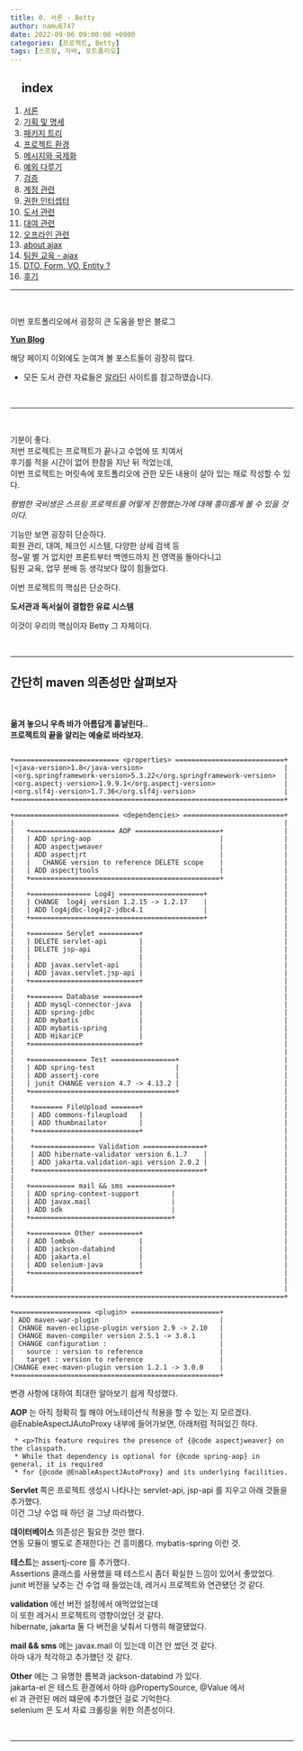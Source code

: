 ```yaml
---
title: 0. 서론 - Betty
author: namu6747
date: 2022-09-06 09:00:00 +0900
categories: [프로젝트, Betty]
tags: [스프링, 자바, 포트폴리오]
---
```


## &nbsp;&nbsp;&nbsp; index
1. [서론](/posts/project-betty-0/)
2. [기획 및 명세](/posts/project-betty-1-concept/)
3. [패키지 트리](/posts/project-betty-2-package-tree/)
4. [프로젝트 환경](/posts/project-betty-3-config/)
5. [메시지와 국제화](/posts/project-betty-4-message/)
6. [예외 다루기](/posts/project-betty-5-exception/)
7. [검증](/posts/project-betty-6-validation/)
8. [계정 관련](/posts/project-betty-7-sign/)
9. [권한 인터셉터](/posts/project-betty-8-interceptor/)
10. [도서 관련](/posts/project-betty-9-book/)
11. [대여 관련](/posts/project-betty-10-rental/)
12. [오프라인 관련](/posts/project-betty-11-offline/)
13. [about ajax](/posts/project-betty-12-ajax/)
14. [팀원 교육 - ajax](/posts/project-betty-13-edu-ajax/)
15. [DTO, Form, VO, Entity ?](/posts/project-betty-14-object/)
16. [후기](/posts/project-betty-15-review/)

<hr/>
<br/>

이번 포트폴리오에서 굉장히 큰 도움을 받은 블로그 

**[Yun Blog](https://cheese10yun.github.io/spring-guide-directory/)**

해당 페이지 이외에도 눈여겨 볼 포스트들이 굉장히 많다.

* 모든 도서 관련 자료들은 [알라딘](https://www.aladin.co.kr/home/welcome.aspx) 사이트를 참고하였습니다.

<br/>

---

<br/>

기분이 좋다.     
저번 프로젝트는 프로젝트가 끝나고 수업에 또 치여서    
후기를 적을 시간이 없어 한참을 지난 뒤 적었는데,   
이번 프로젝트는 머릿속에 포트폴리오에 관한 모든 내용이 살아 있는 채로 작성할 수 있다.

_평범한 국비생은 스프링 프로젝트를 어떻게 진행했는가에 대해 흥미롭게 볼 수 있을 것이다._

기능만 보면 굉장히 단순하다.      
회원 관리, 대여, 체크인 시스템, 다양한 상세 검색 등   
정~말 별 거 없지만 프론트부터 백엔드까지 전 영역을 돌아다니고   
팀원 교육, 업무 분배 등 생각보다 많이 힘들었다.

이번 프로젝트의 핵심은 단순하다.
<br/>

__도서관과 독서실이 결합한 유료 시스템__

이것이 우리의 핵심이자 Betty 그 자체이다.

<br/>
<hr/>

## 간단히 maven 의존성만 살펴보자
<br/>

**옮겨 놓으니 우측 바가 아름답게 흩날린다..  
프로젝트의 끝을 알리는 예술로 바라보자.**  

```

+========================== <properties> ===========================+
|<java-version>1.8</java-version>									|
|<org.springframework-version>5.3.22</org.springframework-version>	|
|<org.aspectj-version>1.9.9.1</org.aspectj-version>					|
|<org.slf4j-version>1.7.36</org.slf4j-version>						|
+===================================================================+

+========================== <dependencies> =========================+
|																	|
|	+===================== AOP =====================+				|
|	| ADD spring-aop 								|				|
|	| ADD aspectjweaver 							|				|
|	| ADD aspectjrt 								|				|
|	| 	CHANGE version to reference DELETE scope	|				|
|	| ADD aspectjtools 								|				|
|	+===============================================+				|
|																	|
|	+=============== Log4j =====================+					|
|	| CHANGE  log4j version 1.2.15 -> 1.2.17	|					|
|	| ADD log4jdbc-log4j2-jdbc4.1				|					|
|	+===========================================+					|
|																	|
|	+======== Servlet ==========+									|
|	| DELETE servlet-api		|									|
|	| DELETE jsp-api			|									|
|	|   						|									|
|	| ADD javax.servlet-api 	|									|
|	| ADD javax.servlet.jsp-api |									|
|	+===========================+									|
| 																	|
|	+======== Database =========+									|
|	| ADD mysql-connector-java 	|									|
|	| ADD spring-jdbc 			|									|
|	| ADD mybatis 				|									|
|	| ADD mybatis-spring 		|									|
|	| ADD HikariCP 				|									|
|	+===========================+									|
| 																	|
|	+============== Test ================+							|
|	| ADD spring-test					 |							|
|	| ADD assertj-core					 |							|
|	| junit CHANGE version 4.7 -> 4.13.2 |							|
|	+====================================+							|
|																	|
|	 +======= FileUpload =======+									|
|	 | ADD commons-fileupload 	|									|
|	 | ADD thumbnailator		| 									|
|	 +==========================+									|
|	 																|
|	 +=============== Validation ===============+					|
|	 | ADD hibernate-validator version 6.1.7	|					|	
|	 | ADD jakarta.validation-api version 2.0.2	|					|
|	 +==========================================+					|
|																	|
|	+=========== mail && sms ===========+							|
|	| ADD spring-context-support		|							|
|	| ADD javax.mail					|							|
|	| ADD sdk							|							|
|	+===================================+							|
|																	|
|	+========== Other ==========+									|
|	| ADD lombok				|									|
|	| ADD jackson-databind		|									|
| 	| ADD jakarta.el			|									|
|	| ADD selenium-java			|									|
|	+===========================+									|
|																	|
|																	|
+===================================================================+
 
+=================== <plugin> ======================+
| ADD maven-war-plugin 								|
| CHANGE maven-eclipse-plugin version 2.9 -> 2.10	|
| CHANGE maven-compiler version 2.5.1 -> 3.8.1		|
| CHANGE configuration :							|
| 	source : version to reference					|
| 	target : version to reference 					|
|CHANGE exec-maven-plugin version 1.2.1 -> 3.0.0  	|
+===================================================+

```

변경 사항에 대하여 최대한 알아보기 쉽게 작성했다.  

**AOP** 는 아직 정확히 뭘 해야 어노테이션식 적용을 할 수 있는 지 모르겠다.  
@EnableAspectJAutoProxy 내부에 들어가보면, 아래처럼 적혀있긴 하다.
```
 * <p>This feature requires the presence of {@code aspectjweaver} on the classpath.
 * While that dependency is optional for {@code spring-aop} in general, it is required
 * for {@code @EnableAspectJAutoProxy} and its underlying facilities.
```

**Servlet** 쪽은 프로젝트 생성시 나타나는 servlet-api, jsp-api 를 지우고 아래 것들을 추가했다.  
이건 그냥 수업 때 하던 걸 그냥 따라했다.  

**데이터베이스** 의존성은 필요한 것만 했다.  
연동 모듈이 별도로 존재한다는 건 흥미롭다. mybatis-spring 이런 것.  

**테스트**는 assertj-core 를 추가했다.  
Assertions 클래스를 사용했을 때 테스트시 좀더 확실한 느낌이 있어서 좋았었다.  
junit 버전을 낮추는 건 수업 때 들었는데, 레거시 프로젝트와 연관됐던 것 같다.  

**validation** 에선 버전 설정에서 애먹었었는데  
이 또한 레거시 프로젝트의 영향이었던 것 같다.  
hibernate, jakarta 둘 다 버전을 낮춰서 다행히 해결됐었다.  

**mail && sms** 에는 javax.mail 이 있는데 이건 안 썼던 것 같다.  
아마 내가 착각하고 추가했던 것 같다.  

**Other** 에는 그 유명한 롬복과 jackson-databind 가 있다.  
jakarta-el 은 테스트 환경에서 아마 @PropertySource, @Value 에서   
  el 과 관련된 에러 떄문에 추가했던 걸로 기억한다.  
selenium 은 도서 자료 크롤링을 위한 의존성이다.  


<br/>
<hr/>